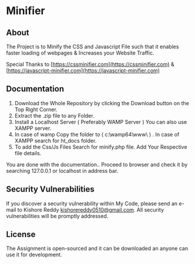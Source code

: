 # Minifier

## About

The Project is to Minify the CSS and Javascript File such that it enables faster loading of webpages & Increases your Website Traffic.

Special Thanks to [https://cssminifier.com](https://cssminifier.com)  & [https://javascript-minifier.com](https://javascript-minifier.com)

## Documentation

1. Download the Whole Repository by clicking the Download button on the Top Right Corner.
2. Extract the .zip file to any Folder.
3. Install a Localhost Server ( Preferably WAMP Server ) You can also use XAMPP server.
4. In case of wamp Copy the folder to ( c:\\wamp64\www\ ) . In case of XAMPP search for ht_docs folder.
5. To add the Css/Js Files Search for minify.php file. Add Your Respective file details.

You are done with the documentation.. Proceed to browser and check it by searching 127.0.0.1 or localhost in address bar. 

## Security Vulnerabilities

If you discover a security vulnerability within My Code, please send an e-mail to Kishore Reddy [kishorereddy0510@gmail.com](mailto:kishorereddy0510@gmail.com). All security vulnerabilities will be promptly addressed.

## License

The Assignment is open-sourced and it can be downloaded an anyone can use it for development.
